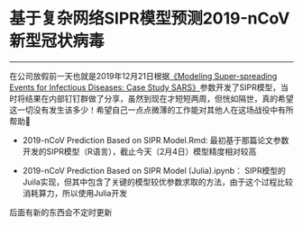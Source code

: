 # 基于复杂网络SIPR模型预测2019-nCoV新型冠状病毒

---

在公司放假前一天也就是2019年12月21日根据[《Modeling Super-spreading Events for Infectious Diseases: Case Study SARS》](https://arxiv.org/pdf/1007.0908.pdf)参数开发了SIPR模型，当时将结果在内部钉钉群做了分享，虽然到现在才短短两周，但恍如隔世，真的希望这一切没有发生该多少！希望自己一点点微薄的工作能对其他人在这场战役中有所帮助🙏

- 2019-nCoV Prediction Based on SIPR Model.Rmd: 最初基于那篇论文参数开发的SIPR模型（R语言），截止今天（2月4日）模型精度相对较高

- 2019-nCoV Prediction Based on SIPR Model (Julia).ipynb： SIPR模型的Juila实现，但其中包含了关键的模型较优参数求取的方法，由于这个过程比较消耗算力，所以使用Julia开发

后面有新的东西会不定时更新
